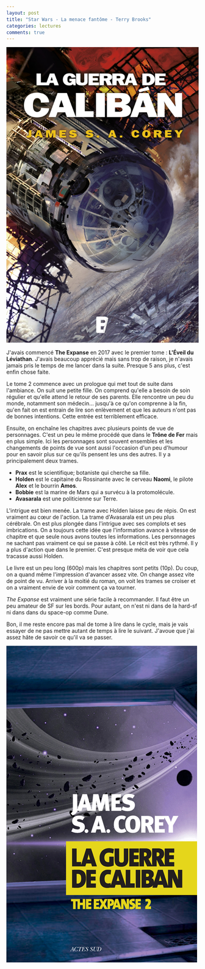 ```yaml
---
layout: post
title: "Star Wars - La menace fantôme - Terry Brooks"
categories: lectures
comments: true
---
```


![folio](https://github.com/homeostasie/bouquins/raw/master/_pics/lv/corey-sa_james/exp2-guerre-caliban-2.jpg)


J'avais commencé **The Expanse** en 2017 avec le premier tome : **L'Éveil du Léviathan**. J'avais beaucoup apprécié mais sans trop de raison, je n'avais jamais pris le temps de me lancer dans la suite. Presque 5 ans plus, c'est enfin chose faite. 

Le tome 2 commence avec un prologue qui met tout de suite dans l'ambiance. On suit une petite fille. On comprend qu'elle a besoin de soin régulier et qu'elle attend le retour de ses parents. Elle rencontre un peu du monde, notamment son médecin... jusqu'à ce qu'on comprenne à la fin, qu'en fait on est entrain de lire son enlèvement et que les auteurs n'ont pas de bonnes intentions. Cette entrée est terriblement efficace. 

Ensuite, on enchaîne les chapitres avec plusieurs points de vue de personnages. C'est un peu le même procédé que dans le **Trône de Fer** mais en plus simple. Ici les personnages sont souvent ensembles et les changements de points de vue sont aussi l'occasion d'un peu d'humour pour en savoir plus sur ce qu'ils pensent les uns des autres. Il y a principalement deux trames.

- **Prax** est le scientifique; botaniste qui cherche sa fille. 
- **Holden** est le capitaine du Rossinante avec le cerveau **Naomi**, le pilote **Alex** et le bourrin **Amos**.
- **Bobbie** est la marine de Mars qui a survécu à la protomolécule.
- **Avasarala** est une politicienne sur Terre.

L'intrigue est bien menée. La trame avec Holden laisse peu de répis. On est vraiment au cœur de l'action. La trame d'Avasarala est un peu plus cérébrale. On est plus plongée dans l'intrigue avec ses complots et ses imbrications. On a toujours cette idée que l'information avance à vitesse de chapitre et que seule nous avons toutes les informations. Les personnages ne sachant pas vraiment ce qui se passe à côté. Le récit est très rythmé. Il y a plus d'action que dans le premier. C'est presque méta de voir que cela tracasse aussi Holden. 

Le livre est un peu long (600p) mais les chapitres sont petits (10p). Du coup, on a quand même l'impression d'avancer assez vite. On change assez vite de point de vu. Arriver à la moitié du roman, on voit les trames se croiser et on a vraiment envie de voir comment ça va tourner. 

*The Expanse* est vraiment une série facile à recommander. Il faut être un peu amateur de SF sur les bords. Pour autant, on n'est ni dans de la hard-sf ni dans dans du space-op comme Dune. 

Bon, il me reste encore pas mal de tome à lire dans le cycle, mais je vais essayer de ne pas mettre autant de temps à lire le suivant. J'avoue que j'ai assez hâte de savoir ce qu'il va se passer.

![folio](https://github.com/homeostasie/bouquins/raw/master/_pics/lv/corey-sa_james/exp2-guerre-caliban-1.jpg)
